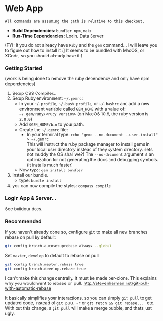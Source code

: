 # Web App

	All commands are assuming the path is relative to this checkout.

- **Build Dependencies:** `bundler`, `npm`, `make`
- **Run-Time Dependencies:** Login, Data Server

(FYI: If you do not already have `Ruby` and the `gem` command… I will leave you to figure out how to install it :] It seems to be bundled with MacOS, or XCode, so you should already have it.)

### Getting Started

(work is being done to remove the ruby dependency and only have npm dependencies)

1. Setup CSS Compiler…
  1. Setup Ruby environment: `~/.gemrc`:
     * In your `~/.profile`, `~/.bash_profile`, or `~/.bashrc` and add a new environment variable called `GEM_HOME` with a value of: `~/.gem/ruby/<ruby version>` (on MacOS 10.9, the ruby version is `2.0.0`)
     * Add `$GEM_HOME/bin` to your path.
     * Create the `~/.gemrc` file:
         - In your terminal type: `echo "gem: --no-document --user-install" > ~/.gemrc`  
         This will instruct the ruby package manager to install gems in your local user directory instead of they system directory. (lets not muddy the OS shall we?) The `--no-document` argument is an optimization for not generating the docs and debugging symbols. (it installs much faster)
     * Now type: `gem install bundler`
  2. Install our bundle.
     * type: `bundle install`
  3. you can now compile the styles: `compass compile`


### Login App & Server...
See buildout docs.


### Recommended

If you haven't already done so, configure `git` to make all new branches rebase on pull by default:
```bash
git config branch.autosetuprebase always --global
```

Set `master`, `develop` to default to rebase on pull
```bash
git config branch.master.rebase true
git config branch.develop.rebase true
```

I can't make this change centrally. It must be made per-clone.  This explains why you would want to rebase on pull: http://stevenharman.net/git-pull-with-automatic-rebase

It basically simplifies your interactions. so you can simply `git pull` to get updated code, instead of `git pull -r` or `git fetch && git rebase... ` etc. With out this change, a `git pull` will make a merge bubble, and thats just ugly.

